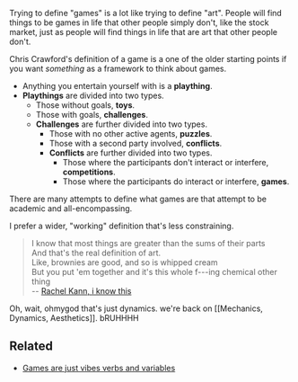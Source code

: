 Trying to define "games" is a lot like trying to define "art". People will find things to be games in life that other people simply don't, like the stock market, just as people will find things in life that are art that other people don't.

Chris Crawford's definition of a game is a one of the older starting points if you want _something_ as a framework to think about games.

- Anything you entertain yourself with is a **plaything**.
- **Playthings** are divided into two types.
	- Those without goals, **toys**.
	- Those with goals, **challenges**.
	- **Challenges** are further divided into two types.
		- Those with no other active agents, **puzzles**.
		- Those with a second party involved, **conflicts**.
		- **Conflicts** are further divided into two types.
			- Those where the participants don't interact or interfere, **competitions**.
			- Those where the participants do interact or interfere, **games**.

There are many attempts to define what games are that attempt to be academic and all-encompassing.

I prefer a wider, "working" definition that's less constraining.

> I know that most things are greater than the sums of their parts  
> And that's the real definition of art.  
> Like, brownies are good, and so is whipped cream  
> But you put 'em together and it's this whole f---ing chemical other thing  
> -- [Rachel Kann, i know this](https://www.youtube.com/watch?v=6NiVzIPgCnY)

Oh, wait, ohmygod that's just dynamics. we're back on [[Mechanics, Dynamics, Aesthetics]]. bRUHHHH

Related
---
- [Games are just vibes verbs and variables](https://twitter.com/philippawarr/status/1519281491334815745?s=20&t=W5o268r5G2VfDQMb_SIvYA)
